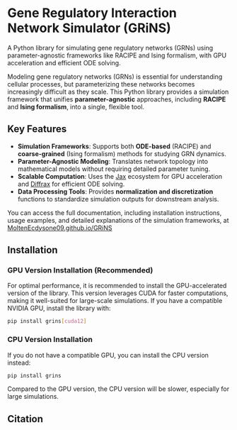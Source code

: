 # Gene Regulatory Interaction Network Simulator (GRiNS)

A Python library for simulating gene regulatory networks (GRNs) using parameter-agnostic frameworks like RACIPE and Ising formalism, with GPU acceleration and efficient ODE solving.

Modeling gene regulatory networks (GRNs) is essential for understanding cellular processes, but parameterizing these networks becomes increasingly difficult as they scale. This Python library provides a simulation framework that unifies **parameter-agnostic** approaches, including **RACIPE** and **Ising formalism**, into a single, flexible tool.  

## Key Features  

- **Simulation Frameworks**: Supports both **ODE-based** (RACIPE) and **coarse-grained** (Ising formalism) methods for studying GRN dynamics.  
- **Parameter-Agnostic Modeling**: Translates network topology into mathematical models without requiring detailed parameter tuning.  
- **Scalable Computation**: Uses the [Jax](https://github.com/jax-ml/jax) ecosystem for GPU acceleration and [Diffrax](https://github.com/patrick-kidger/diffrax) for efficient ODE solving.  
- **Data Processing Tools**: Provides **normalization and discretization** functions to standardize simulation outputs for downstream analysis.  

You can access the full documentation, including installation instructions, usage examples, and detailed explanations of the simulation frameworks, at [MoltenEcdysone09.github.io/GRiNS](https://MoltenEcdysone09.github.io/GRiNS)

## Installation  

### GPU Version Installation (Recommended)  

For optimal performance, it is recommended to install the GPU-accelerated version of the library. This version leverages CUDA for faster computations, making it well-suited for large-scale simulations. If you have a compatible NVIDIA GPU, install the library with:  

```bash
pip install grins[cuda12]
```

### CPU Version Installation

If you do not have a compatible GPU, you can install the CPU version instead:

```bash
pip install grins
```

Compared to the GPU version, the CPU version will be slower, especially for large simulations.

## Citation

<!-- 
## Commands

* `mkdocs new [dir-name]` - Create a new project.
* `mkdocs serve` - Start the live-reloading docs server.
* `mkdocs build` - Build the documentation site.
* `mkdocs -h` - Print help message and exit.

## Project layout

    mkdocs.yml    # The configuration file.
    docs/
        index.md  # The documentation homepage.
        ...       # Other markdown pages, images and other files. -->
